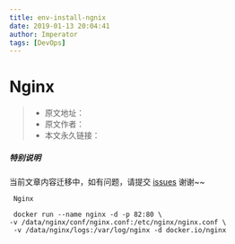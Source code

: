 ```yaml
---
title: env-install-ngnix
date: 2019-01-13 20:04:41
author: Imperator
tags: [DevOps]
---
```


#  Nginx

> * 原文地址：[]()
> * 原文作者：[]()
> * 本文永久链接：[]()

##### **特别说明**

当前文章内容迁移中，如有问题，请提交 [issues](https://github.com/Starrier/starrier.github.io/issues) 谢谢~~

```shell script
 Nginx

 docker run --name nginx -d -p 82:80 \
-v /data/nginx/conf/nginx.conf:/etc/nginx/nginx.conf \
 -v /data/nginx/logs:/var/log/nginx -d docker.io/nginx
```

